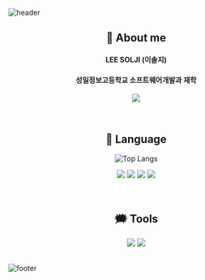 ![header](https://capsule-render.vercel.app/api?type=waving&color=auto&fontColor=000000&height=200&section=header&text=HELLO%20WORLD!&fontSize=80&animation=fadeIn)
<div align=center>
 
 ## 💭 About me
 <h4>LEE SOLJI (이솔지)</h4>
 <h4>성일정보고등학교 소프트웨어개발과 재학</h4>

<a href="https://www.instagram.com/2solees/" target="_blank"><img src="https://img.shields.io/badge/2solees-43B02A?style=flat&logo=Instagram&logoColor=white"/></a>

<br/>


 ## 💬 Language
  ![Top Langs](https://github-readme-stats.vercel.app/api/top-langs/?username=solji622&layout=compact)
 <div align="center">
  <img src="https://img.shields.io/badge/Java-007396?style=flat&logo=OpenJDK&logoColor=white"/>
  <img src="https://img.shields.io/badge/-Python-3776AB?style=flat&logo=Python&logoColor=white"/>
  <img src="https://img.shields.io/badge/-HTML-E34F26?style=flat&logo=HTML5&logoColor=white"/>
  <img src="https://img.shields.io/badge/-CSS-1572B6?style=flat&logo=CSS3&logoColor=white"/>
</div>

<br/>
<br/>



## 🗯 Tools
<div align="center">
<img src="https://img.shields.io/badge/-Eclipse%20IDE-2C2255?style=flat&logo=Eclipse%20IDE&logoColor=white"/>
 <img src="https://img.shields.io/badge/-Visual%20Studio%20Code-007ACC?style=flat&logo=Visual%20Studio%20Code&logoColor=white"/>
 </div>
</div>

</div>
<br/>

![footer](https://capsule-render.vercel.app/api?section=footer&type=waving&color=auto&height=150)
